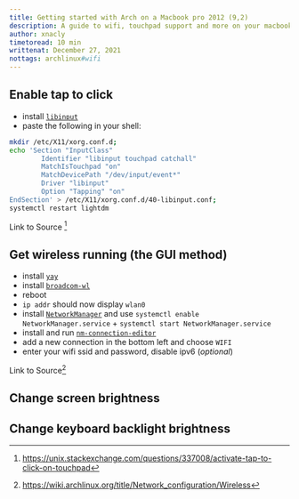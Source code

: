 ```yaml
---
title: Getting started with Arch on a Macbook pro 2012 (9,2)
description: A guide to wifi, touchpad support and more on your macbook pro 2012 using arch
author: xnacly
timetoread: 10 min
writtenat: December 27, 2021
nottags: archlinux#wifi
---
```


## Enable tap to click

-   install [`libinput`](https://wiki.archlinux.org/title/Libinput)
-   paste the following in your shell:

```bash
mkdir /etc/X11/xorg.conf.d;
echo 'Section "InputClass"
        Identifier "libinput touchpad catchall"
        MatchIsTouchpad "on"
        MatchDevicePath "/dev/input/event*"
        Driver "libinput"
        Option "Tapping" "on"
EndSection' > /etc/X11/xorg.conf.d/40-libinput.conf;
systemctl restart lightdm
```

Link to Source [^1]

## Get wireless running (the GUI method)

-   install [`yay`](https://github.com/Jguer/yay#installation)
-   install [`broadcom-wl`](https://wiki.archlinux.org/title/Broadcom_wireless#broadcom-wl)
-   reboot
-   `ip addr` should now display `wlan0`
-   install [`NetworkManager`](https://wiki.archlinux.org/title/NetworkManager) and use
    `systemctl enable NetworkManager.service` + `systemctl start NetworkManager.service`
-   install and run [`nm-connection-editor`](https://archlinux.org/packages/extra/x86_64/nm-connection-editor/)
-   add a new connection in the bottom left and choose `WIFI`
-   enter your wifi ssid and password, disable ipv6 (_optional_)

Link to Source[^2]

## Change screen brightness

## Change keyboard backlight brightness

[^1]: https://unix.stackexchange.com/questions/337008/activate-tap-to-click-on-touchpad
[^2]: https://wiki.archlinux.org/title/Network_configuration/Wireless
